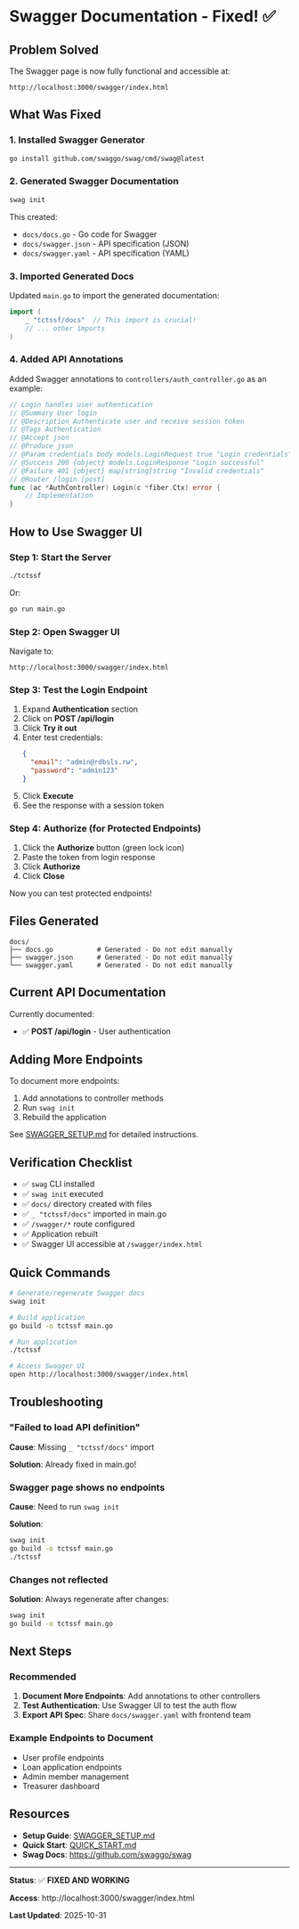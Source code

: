 # Swagger Documentation - Fixed! ✅

## Problem Solved

The Swagger page is now fully functional and accessible at:

```
http://localhost:3000/swagger/index.html
```

## What Was Fixed

### 1. Installed Swagger Generator
```bash
go install github.com/swaggo/swag/cmd/swag@latest
```

### 2. Generated Swagger Documentation
```bash
swag init
```

This created:
- `docs/docs.go` - Go code for Swagger
- `docs/swagger.json` - API specification (JSON)
- `docs/swagger.yaml` - API specification (YAML)

### 3. Imported Generated Docs

Updated `main.go` to import the generated documentation:

```go
import (
    _ "tctssf/docs"  // This import is crucial!
    // ... other imports
)
```

### 4. Added API Annotations

Added Swagger annotations to `controllers/auth_controller.go` as an example:

```go
// Login handles user authentication
// @Summary User login
// @Description Authenticate user and receive session token
// @Tags Authentication
// @Accept json
// @Produce json
// @Param credentials body models.LoginRequest true "Login credentials"
// @Success 200 {object} models.LoginResponse "Login successful"
// @Failure 401 {object} map[string]string "Invalid credentials"
// @Router /login [post]
func (ac *AuthController) Login(c *fiber.Ctx) error {
    // Implementation
}
```

## How to Use Swagger UI

### Step 1: Start the Server

```bash
./tctssf
```

Or:

```bash
go run main.go
```

### Step 2: Open Swagger UI

Navigate to:

```
http://localhost:3000/swagger/index.html
```

### Step 3: Test the Login Endpoint

1. Expand **Authentication** section
2. Click on **POST /api/login**
3. Click **Try it out**
4. Enter test credentials:
   ```json
   {
     "email": "admin@rdbsls.rw",
     "password": "admin123"
   }
   ```
5. Click **Execute**
6. See the response with a session token

### Step 4: Authorize (for Protected Endpoints)

1. Click the **Authorize** button (green lock icon)
2. Paste the token from login response
3. Click **Authorize**
4. Click **Close**

Now you can test protected endpoints!

## Files Generated

```
docs/
├── docs.go           # Generated - Do not edit manually
├── swagger.json      # Generated - Do not edit manually
└── swagger.yaml      # Generated - Do not edit manually
```

## Current API Documentation

Currently documented:

- ✅ **POST /api/login** - User authentication

## Adding More Endpoints

To document more endpoints:

1. Add annotations to controller methods
2. Run `swag init`
3. Rebuild the application

See [SWAGGER_SETUP.md](SWAGGER_SETUP.md) for detailed instructions.

## Verification Checklist

- ✅ `swag` CLI installed
- ✅ `swag init` executed
- ✅ `docs/` directory created with files
- ✅ `_ "tctssf/docs"` imported in main.go
- ✅ `/swagger/*` route configured
- ✅ Application rebuilt
- ✅ Swagger UI accessible at `/swagger/index.html`

## Quick Commands

```bash
# Generate/regenerate Swagger docs
swag init

# Build application
go build -o tctssf main.go

# Run application
./tctssf

# Access Swagger UI
open http://localhost:3000/swagger/index.html
```

## Troubleshooting

### "Failed to load API definition"

**Cause**: Missing `_ "tctssf/docs"` import

**Solution**: Already fixed in main.go!

### Swagger page shows no endpoints

**Cause**: Need to run `swag init`

**Solution**:
```bash
swag init
go build -o tctssf main.go
./tctssf
```

### Changes not reflected

**Solution**: Always regenerate after changes:
```bash
swag init
go build -o tctssf main.go
```

## Next Steps

### Recommended

1. **Document More Endpoints**: Add annotations to other controllers
2. **Test Authentication**: Use Swagger UI to test the auth flow
3. **Export API Spec**: Share `docs/swagger.yaml` with frontend team

### Example Endpoints to Document

- User profile endpoints
- Loan application endpoints
- Admin member management
- Treasurer dashboard

## Resources

- **Setup Guide**: [SWAGGER_SETUP.md](SWAGGER_SETUP.md)
- **Quick Start**: [QUICK_START.md](QUICK_START.md)
- **Swag Docs**: https://github.com/swaggo/swag

---

**Status**: ✅ **FIXED AND WORKING**

**Access**: http://localhost:3000/swagger/index.html

**Last Updated**: 2025-10-31
